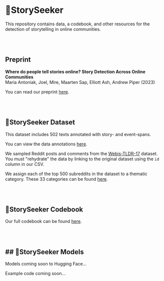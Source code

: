 # 🔭StorySeeker

This repository contains data, a codebook, and other resources for the detection of storytelling in online communities.

<br><br>

## Preprint

**Where do people tell stories online? Story Detection Across Online Communities**    
Maria Antoniak, Joel, Mire, Maarten Sap, Elliott Ash, Andrew Piper (2023)   

You can read our preprint [here](https://github.com/maria-antoniak/storyseeker/blob/main/2023_preprint_where_stories.pdf).

<br><br>

## 🔭StorySeeker Dataset

This dataset includes 502 texts annotated with story- and event-spans.

You can view the data annotations [here](https://github.com/maria-antoniak/storyseeker/blob/main/storyseeker_data.csv).

We sampled Reddit posts and comments from the [Webis-TLDR-17](https://huggingface.co/datasets/webis/tldr-17) dataset. You must "rehydrate" the data by linking to the original dataset using the `id` column in our CSV.

We assign each of the top 500 subreddits in the dataset to a thematic category. These 33 categories can be found [here](https://github.com/storyseeker/blob/main/subreddit_categories.csv).

<br><br>

## 🔭StorySeeker Codebook

Our full codebook can be found [here](https://github.com/maria-antoniak/storyseeker/blob/main/codebook.md).

<br><br>

## ## 🔭StorySeeker Models

Models coming soon to Hugging Face...

Example code coming soon...
